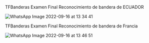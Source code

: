 TFBanderas Examen Final Reconocimiento de bandera de ECUADOR

![WhatsApp Image 2022-09-16 at 13 34 41](https://user-images.githubusercontent.com/87103650/190709733-aa6d9e27-71b9-421f-9d74-cabd7732196f.jpeg)

TFBanderas Examen Final Reconocimiento de bandera de Francia

![WhatsApp Image 2022-09-16 at 13 46 51](https://user-images.githubusercontent.com/87103650/190710140-2fa12779-f554-48ab-945c-3a9b694b0950.jpeg)
